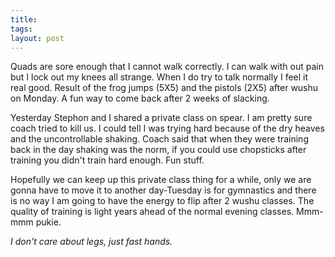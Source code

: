 ```yaml
---
title: 
tags: 
layout: post
---
```

Quads are sore enough that I cannot walk correctly.  I can walk with out pain but I lock out my knees all strange.  When I do try to talk normally I feel it real good.  Result of the frog jumps (5X5) and the pistols (2X5) after wushu on Monday.  A fun way to come back after 2 weeks of slacking.



Yesterday Stephon and I shared a private class on spear.  I am pretty sure coach tried to kill us.  I could tell I was trying hard because of the dry heaves and the uncontrollable shaking.  Coach said that when they were training back in the day shaking was the norm, if you could use chopsticks after training you didn't train hard enough. Fun stuff.  



Hopefully we can keep up this private class thing for a while, only we are gonna have to move it to another day-Tuesday is for gymnastics and there is no way I am going to have the energy to flip after 2 wushu classes. The quality of training is light years ahead of the normal evening classes.  Mmm-mmm pukie. 



_I don't care about legs, just fast hands._
